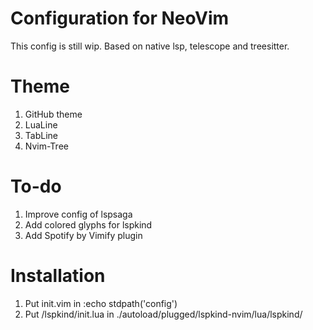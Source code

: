 # Configuration for NeoVim

This config is still wip.
Based on native lsp, telescope and treesitter.

# Theme
1. GitHub theme
2. LuaLine
3. TabLine
4. Nvim-Tree

# To-do
1. Improve config of lspsaga
2. Add colored glyphs for lspkind
3. Add Spotify by Vimify plugin

# Installation
1. Put init.vim in :echo stdpath('config')
2. Put /lspkind/init.lua in ./autoload/plugged/lspkind-nvim/lua/lspkind/
